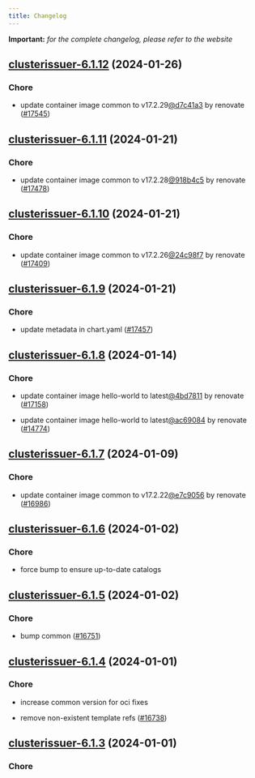```yaml
---
title: Changelog
---
```


**Important:**
*for the complete changelog, please refer to the website*



## [clusterissuer-6.1.12](https://github.com/truecharts/charts/compare/clusterissuer-6.1.11...clusterissuer-6.1.12) (2024-01-26)

### Chore



- update container image common to v17.2.29[@d7c41a3](https://github.com/d7c41a3) by renovate ([#17545](https://github.com/truecharts/charts/issues/17545))


## [clusterissuer-6.1.11](https://github.com/truecharts/charts/compare/clusterissuer-6.1.10...clusterissuer-6.1.11) (2024-01-21)

### Chore



- update container image common to v17.2.28[@918b4c5](https://github.com/918b4c5) by renovate ([#17478](https://github.com/truecharts/charts/issues/17478))


## [clusterissuer-6.1.10](https://github.com/truecharts/charts/compare/clusterissuer-6.1.9...clusterissuer-6.1.10) (2024-01-21)

### Chore



- update container image common to v17.2.26[@24c98f7](https://github.com/24c98f7) by renovate ([#17409](https://github.com/truecharts/charts/issues/17409))


## [clusterissuer-6.1.9](https://github.com/truecharts/charts/compare/clusterissuer-6.1.8...clusterissuer-6.1.9) (2024-01-21)

### Chore



- update metadata in chart.yaml ([#17457](https://github.com/truecharts/charts/issues/17457))


## [clusterissuer-6.1.8](https://github.com/truecharts/charts/compare/clusterissuer-6.1.7...clusterissuer-6.1.8) (2024-01-14)

### Chore



- update container image hello-world to latest[@4bd7811](https://github.com/4bd7811) by renovate ([#17158](https://github.com/truecharts/charts/issues/17158))

- update container image hello-world to latest[@ac69084](https://github.com/ac69084) by renovate ([#14774](https://github.com/truecharts/charts/issues/14774))




## [clusterissuer-6.1.7](https://github.com/truecharts/charts/compare/clusterissuer-6.1.6...clusterissuer-6.1.7) (2024-01-09)

### Chore



- update container image common to v17.2.22[@e7c9056](https://github.com/e7c9056) by renovate ([#16986](https://github.com/truecharts/charts/issues/16986))


## [clusterissuer-6.1.6](https://github.com/truecharts/charts/compare/clusterissuer-6.1.5...clusterissuer-6.1.6) (2024-01-02)

### Chore



- force bump to ensure up-to-date catalogs


## [clusterissuer-6.1.5](https://github.com/truecharts/charts/compare/clusterissuer-6.1.4...clusterissuer-6.1.5) (2024-01-02)

### Chore



- bump common ([#16751](https://github.com/truecharts/charts/issues/16751))


## [clusterissuer-6.1.4](https://github.com/truecharts/charts/compare/clusterissuer-6.1.3...clusterissuer-6.1.4) (2024-01-01)

### Chore



- increase common version for oci fixes

- remove non-existent template refs ([#16738](https://github.com/truecharts/charts/issues/16738))


## [clusterissuer-6.1.3](https://github.com/truecharts/charts/compare/clusterissuer-6.1.0...clusterissuer-6.1.3) (2024-01-01)

### Chore
